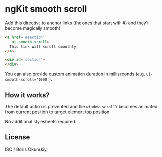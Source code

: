 # ngKit smooth scroll

Add this directive to anchor links (the ones that start with #)
and they'll become magically smooth!

```html
<a href='#section'
   ui-smooth-scroll>
  This link will scroll smoothly
</a>

<div id='section'>
</div>
```

You can also provide custom animation duration in milliseconds
(e.g. `ui-smooth-scroll='1000'`).

## How it works?

The default action is prevented and the `window.scrollY` becomes animated
from current position to target element top position.

No additional stylesheets required.

## License

ISC / Boris Okunskiy

